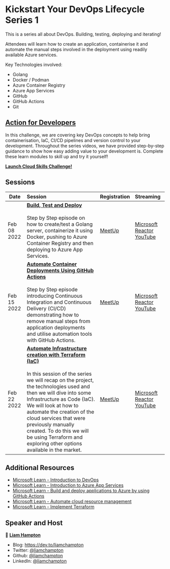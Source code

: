 # Kickstart Your DevOps Lifecycle Series 1

This is a series all about DevOps. Building, testing, deploying and iterating!

Attendees will learn how to create an application, containerise it and automate the manual steps involved in the deployment using readily available Azure services.

Key Technologies involved:

- Golang
- Docker / Podman
- Azure Container Registry
- Azure App Services
- GitHub
- GitHub Actions
- Git

## [Action for Developers](https://aka.ms/DevOpsLDNCSC)

In this challenge, we are covering key DevOps concepts to help bring containerisation, IaC, CI/CD pipelines and version control to your development. Throughout the series videos, we have provided step-by-step guidance to show how easy adding value to your development is. Complete these learn modules to skill up and try it yourself!

[**Launch Cloud Skills Challenge!**](https://aka.ms/DevOpsLDNCSC)

## Sessions

 Date | Session |  Registration  | Streaming
---       | :---   | :--- | :---
Feb 08 2022 | **[Build, Test and Deploy](https://aka.ms/LDNDevOpsSeries1)** <br><br>Step by Step episode on how to create/test a Golang server, containerize it using Docker, pushing to Azure Container Registry and then deploying to Azure App Services. |  [MeetUp](https://www.meetup.com/Microsoft-Reactor-London/events/283259798/)      | [Microsoft Reactor YouTube](https://www.youtube.com/watch?v=mw3AaxtEVSY&t=232s)
Feb 15 2022 | **[Automate Container Deployments Using GitHub Actions](https://aka.ms/LDNDevOpsSeries1)** <br><br>Step by Step episode introducing Continuous Integration and Continuous Delivery (CI/CD) demonstrating how to remove manual steps from application deployments and utilise automation tools with GitHub Actions. | [MeetUp](https://www.meetup.com/Microsoft-Reactor-London/events/283261014/) | [Microsoft Reactor YouTube](https://www.youtube.com/watch?v=SfWvEwQUnD8&t=2305s)      
Feb 22 2022 | **[Automate Infrastructure creation with Terraform (IaC)](https://aka.ms/LDNDevOpsSeries1)** <br><br>In this session of the series we will recap on the project, the technologies used and then we will dive into some Infrastructure as Code (IaC). We will look at how to automate the creation of the cloud services that were previously manually created. To do this we will be using Terraform and exploring other options available in the market. | [MeetUp](https://www.meetup.com/Microsoft-Reactor-London/events/283529915/) | [Microsoft Reactor YouTube](https://www.youtube.com/watch?v=j1x4TDOfvjA&t=799s)

## Additional Resources

- [Microsoft Learn - Introduction to DevOps](https://aka.ms/introtodevopslearnmodule)
- [Microsoft Learn - Introduction to Azure App Services ](https://aka.ms/exploreazureappservicelearnmodule)
- [Microsoft Learn - Build and deploy applications to Azure by using GitHub Actions ](https://aka.ms/githubactionslearnmodule)
- [Microsoft Learn - Automate cloud resource management](https://aka.ms/cmuorchestrationlearnmodule)
- [Microsoft Learn - Implement Terraform](https://aka.ms/terraformlearnmodule)

## Speaker and Host

👤 **[Liam Hampton](https://developer.microsoft.com/advocates/liam-hampton)**

* Blog: https://dev.to/liamchampton
* Twitter: [@liamchampton](https://twitter.com/liamchampton)
* Github: [@liamchampton](https://github.com/liamchampton)
* LinkedIn: [@liamchampton](https://www.linkedin.com/in/liam-conroy-hampton/)
